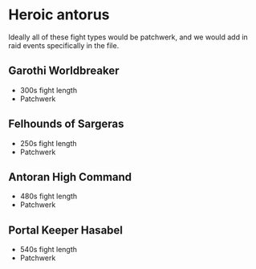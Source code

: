 # Heroic antorus

Ideally all of these fight types would be patchwerk, and we would add in raid events specifically in the file.

## Garothi Worldbreaker
- 300s fight length
- Patchwerk

## Felhounds of Sargeras
- 250s fight length
- Patchwerk

## Antoran High Command
- 480s fight length
- Patchwerk

## Portal Keeper Hasabel
- 540s fight length
- Patchwerk
